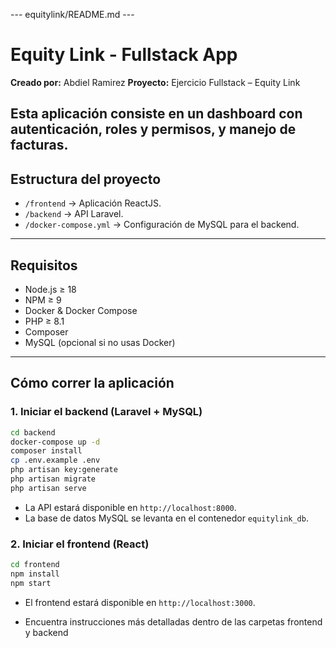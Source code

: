 \--- equitylink/README.md ---

# Equity Link - Fullstack App

**Creado por:** Abdiel Ramirez
**Proyecto:** Ejercicio Fullstack – Equity Link

## Esta aplicación consiste en un dashboard con **autenticación**, **roles y permisos**, y manejo de **facturas**.

## Estructura del proyecto

- `/frontend` → Aplicación ReactJS.
- `/backend` → API Laravel.
- `/docker-compose.yml` → Configuración de MySQL para el backend.

---

## Requisitos

- Node.js ≥ 18
- NPM ≥ 9
- Docker & Docker Compose
- PHP ≥ 8.1
- Composer
- MySQL (opcional si no usas Docker)

---

## Cómo correr la aplicación

### 1. Iniciar el backend (Laravel + MySQL)

```bash
cd backend
docker-compose up -d
composer install
cp .env.example .env
php artisan key:generate
php artisan migrate
php artisan serve
```

- La API estará disponible en `http://localhost:8000`.
- La base de datos MySQL se levanta en el contenedor `equitylink_db`.

### 2. Iniciar el frontend (React)

```bash
cd frontend
npm install
npm start
```

- El frontend estará disponible en `http://localhost:3000`.

- Encuentra instrucciones más detalladas dentro de las carpetas frontend y backend
